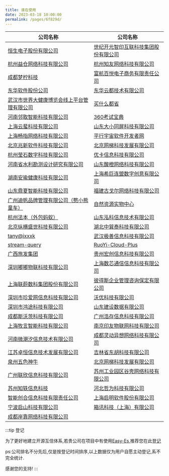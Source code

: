 ```yaml
---
title: 谁在使用
date: 2023-03-18 10:00:00
permalink: /pages/6f829d/
---
```


| 公司名称                                                              | 公司名称                                                                          |
|---------------------------------------------------------------------|--------------------------------------------------------------------------------- |
|[恒生电子股份有限公司](https://www.hundsun.com/)                              |[世纪开元智印互联科技集团股份有限公司](www.jiansheji.cn)                               |
|[杭州益仓网络科技有限公司](unknow)                                         |[杭州知友网络科技有限公司](unknow)                                                     |
|[成都梦柠科技](http://www.mengning.xyz/)                                 |[富航百悦电子商务有限责任公司](http://officialpc.fuhangbeiyue.com/)                     |
|[东华软件股份公司](http://www.dhcc.com.cn/)                               |[东华云都技术有限公司](http://dhcclouds.com/)                                         |
|[武汉市世界大健康博览会线上平台管理有限公司](https://www.hbwhexpo.com/)        |[买什么都省](https://www.msmds.cn)                                                   |
|[河南邻取智能科技有限公司](https://linqugui.com)                           |[360考试宝典](https://www.360ksbd.com)                                              |
|[上海云蜚科技有限公司](https://cloudfame.com/)                            |[山东大小同屏科技有限公司](https://www.daxiaotongping.com)                              |
|[上海畅指网络科技有限公司](https://www.ldplayer.net/)                      |[平行宇宙软件开发者网](https://www.pusdn.com/)                                         |
|[北京兆新软件科技有限公司](https://www.jeesing.com/)                       |[北京网梯科技发展有限公司](https://www.whaty.com/cms/)                                  |
|[杭州莹石数字科技有限公司](http://www.ys7data.com/)                        |[优卡信息科技有限公司](unkwon)                                                         |
|[河南省水利勘测设计研究有限公司](https://www.ysy.com.cn)                    |[山东酸橙网络科技有限公司]()     |
|[湖南安瑜健康科技有限公司](http://www.auprty.com/)                         |[上海希巨连盟数字创意有限公司](http://www.cgugc.com/)                                   |
|[山东鼎夏智能科技有限公司](https://dx-sec.com/)                            |[福建古戈尔网络科技有限公司](https://fjgge.com/)                                       |
|[广州迪帆品牌管理有限公司（憨小熊童车）]()                                    |[自然资源实物中心](https://search.cgsi.cn/swzxDrill/map)                             |
|[杭州法本（外包蚂蚁）]()                                                  |[山东泓科信息技术有限公司](http://www.hongkexinxi.net/html/index.html)                 |
|[北京纵横盛世科技有限公司]()                                               |[湖北中巽泰科技有限公司]()                                                            |
|[tany@ixxxk](https://www.ixxxk.com/)                                  |[武汉极善信息科技有限公司]()                                                           |
|[stream-query](https://stream.query.ac.cn/#/)                         |[RuoYi-Cloud-Plus](https://gitee.com/JavaLionLi/RuoYi-Cloud-Plus)                  |
|[广西旅发集团]()                                                         |[贵州宏创信息科技有限公司](https://macronovo.com/)                                    |
|[深圳嘟嘟物联科技有限公司](http://duduhuandian.com/)                       |[上海数芯通信信息科技有限公司]()                                                        |
|[上海联蔚数科集团股份有限公司](https://lianwei.com.cn/)                     |[彼得斯企业管理咨询保定有限公司]()                                                      |
|[深圳市珍爱网信息科技有限公司]()                                            |[沃优科技有限公司]()                                                                 |
|[深圳市鸿途科技有限公司]()                                                |[山东建设数据有限公司](http://www.jicdata.com)                                         |
|[成都斯沃茨科技有限公司](https://fachans.com/)                            |[广州浩存信息科技有限公司](https://gzhaocun.com/)                                       |
|[上海牧言智能科技有限公司](http://www.muyacorp.com/)                      |[南京印友物联网科技有限公司]()                                                           |
|[河南微潮汐信息技术有限公司](http://www.weichaoxi.com/)                    |[成都灵动异想网络科技有限公司](http://www.wenliao.fun/)                                 |
|[江苏卓恒信息技术发展有限公司]()                                           |[吉林省东胡科技有限公司](http://www.donhoo.com.cn/)                                    |
|[泉州五色神牛]()                                                         |[北京网梯科技发展有限公司](https://www.whaty.com)                                     |
|[广州联欣信息科技有限公司]()                                                |[苏州工业园区谷壳网络科技有限公司]()                                                   |
|[苏州知轶信息科技]()                                                       |[河北哲为科技有限公司]()                                                            |
|[智能创合信息科技有限责任公司]()                                              |[上海启明软件股份有限公司]()                                                         |
|[宁波启山科技有限公司](https://www.bgniao.cn/)                              |[箱讯科技（上海）有限公司](https://www.anycase.cn/)                                 |
|[成都岸靠网络科技有限公司](unknow)                                           |                                 |


:::tip 登记

为了更好地建立开源互信体系,若贵公司在项目中有使用[Easy-Es](https://easy-es.cn/),推荐您在此[登记](https://gitee.com/dromara/easy-es/issues/I71MUT)

ps:公司排名不分先后,仅是按登记时间排序,以上数据仅为用户自愿主动登记,系不完全统计.

感谢您的支持!
:::